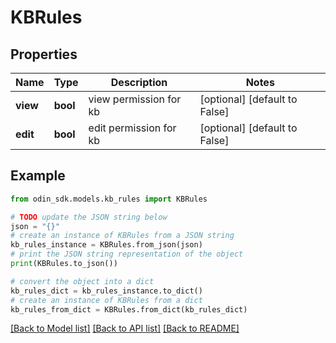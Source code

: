 # KBRules


## Properties

Name | Type | Description | Notes
------------ | ------------- | ------------- | -------------
**view** | **bool** | view permission for kb | [optional] [default to False]
**edit** | **bool** | edit permission for kb | [optional] [default to False]

## Example

```python
from odin_sdk.models.kb_rules import KBRules

# TODO update the JSON string below
json = "{}"
# create an instance of KBRules from a JSON string
kb_rules_instance = KBRules.from_json(json)
# print the JSON string representation of the object
print(KBRules.to_json())

# convert the object into a dict
kb_rules_dict = kb_rules_instance.to_dict()
# create an instance of KBRules from a dict
kb_rules_from_dict = KBRules.from_dict(kb_rules_dict)
```
[[Back to Model list]](../README.md#documentation-for-models) [[Back to API list]](../README.md#documentation-for-api-endpoints) [[Back to README]](../README.md)


